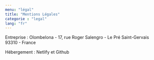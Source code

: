 ```yaml
---
menu: "légal"
title: "Mentions Légales"
categorie : "legal"
lang: "fr"
---
```

Entreprise : Olombelona - 17, rue Roger Salengro - Le Pré Saint-Gervais 93310 - France

Hébergement : Netlify et Github

